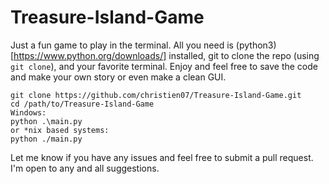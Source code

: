 # Treasure-Island-Game
Just a fun game to play in the terminal. All you need is (python3)[https://www.python.org/downloads/] installed, git to clone the repo (using `git clone`), and your favorite terminal. Enjoy and feel free to save the code and make your own story or even make a clean GUI.

```
git clone https://github.com/christien07/Treasure-Island-Game.git
cd /path/to/Treasure-Island-Game
Windows: 
python .\main.py 
or *nix based systems:
python ./main.py
```

Let me know if you have any issues and feel free to submit a pull request. I'm open to any and all suggestions.
